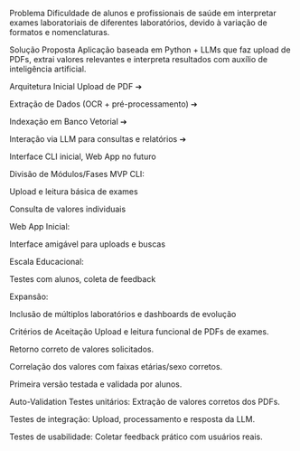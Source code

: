 Problema
Dificuldade de alunos e profissionais de saúde em interpretar exames laboratoriais de diferentes laboratórios, devido à variação de formatos e nomenclaturas.

Solução Proposta
Aplicação baseada em Python + LLMs que faz upload de PDFs, extrai valores relevantes e interpreta resultados com auxílio de inteligência artificial.

Arquitetura Inicial
Upload de PDF ➔

Extração de Dados (OCR + pré-processamento) ➔

Indexação em Banco Vetorial ➔

Interação via LLM para consultas e relatórios ➔

Interface CLI inicial, Web App no futuro

Divisão de Módulos/Fases
MVP CLI:

Upload e leitura básica de exames

Consulta de valores individuais

Web App Inicial:

Interface amigável para uploads e buscas

Escala Educacional:

Testes com alunos, coleta de feedback

Expansão:

Inclusão de múltiplos laboratórios e dashboards de evolução

Critérios de Aceitação
Upload e leitura funcional de PDFs de exames.

Retorno correto de valores solicitados.

Correlação dos valores com faixas etárias/sexo corretos.

Primeira versão testada e validada por alunos.

Auto-Validation
Testes unitários: Extração de valores corretos dos PDFs.

Testes de integração: Upload, processamento e resposta da LLM.

Testes de usabilidade: Coletar feedback prático com usuários reais.

